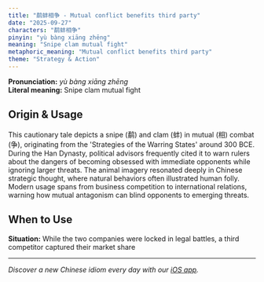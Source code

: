 ```yaml
---
title: "鹬蚌相争 - Mutual conflict benefits third party"
date: "2025-09-27"
characters: "鹬蚌相争"
pinyin: "yù bàng xiāng zhēng"
meaning: "Snipe clam mutual fight"
metaphoric_meaning: "Mutual conflict benefits third party"
theme: "Strategy & Action"
---
```


**Pronunciation:** *yù bàng xiāng zhēng*  
**Literal meaning:** Snipe clam mutual fight

## Origin & Usage

This cautionary tale depicts a snipe (鹬) and clam (蚌) in mutual (相) combat (争), originating from the 'Strategies of the Warring States' around 300 BCE. During the Han Dynasty, political advisors frequently cited it to warn rulers about the dangers of becoming obsessed with immediate opponents while ignoring larger threats. The animal imagery resonated deeply in Chinese strategic thought, where natural behaviors often illustrated human folly. Modern usage spans from business competition to international relations, warning how mutual antagonism can blind opponents to emerging threats.

## When to Use

**Situation:** While the two companies were locked in legal battles, a third competitor captured their market share

---

*Discover a new Chinese idiom every day with our [iOS app](https://apps.apple.com/us/app/daily-chinese-idioms/id6740611324).*
